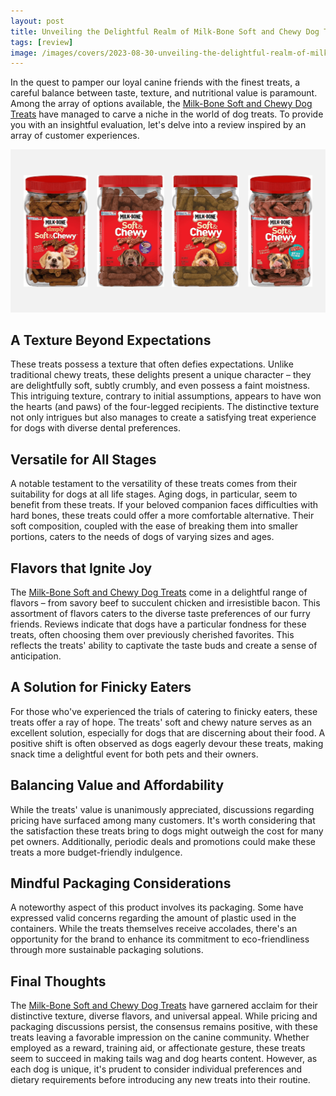 ```yaml
---
layout: post
title: Unveiling the Delightful Realm of Milk-Bone Soft and Chewy Dog Treats
tags: [review]
image: /images/covers/2023-08-30-unveiling-the-delightful-realm-of-milk-bone-soft-and-chewy-dog-treats.png
---
```


In the quest to pamper our loyal canine friends with the finest treats, a careful balance between taste, texture, and nutritional value is paramount. Among the array of options available, the [Milk-Bone Soft and Chewy Dog Treats](https://www.amazon.com/Milk-Bone-Mignon-Recipe-Treats-25-Ounce/dp/B006HKA6II/?tag=hendrixjoseph-20) have managed to carve a niche in the world of dog treats. To provide you with an insightful evaluation, let's delve into a review inspired by an array of customer experiences.

![Four different flavors of Milk-Bone Soft and Chewy Dog Treats](/images/covers/2023-08-30-unveiling-the-delightful-realm-of-milk-bone-soft-and-chewy-dog-treats.png)

## A Texture Beyond Expectations

These treats possess a texture that often defies expectations. Unlike traditional chewy treats, these delights present a unique character – they are delightfully soft, subtly crumbly, and even possess a faint moistness. This intriguing texture, contrary to initial assumptions, appears to have won the hearts (and paws) of the four-legged recipients. The distinctive texture not only intrigues but also manages to create a satisfying treat experience for dogs with diverse dental preferences.

## Versatile for All Stages

A notable testament to the versatility of these treats comes from their suitability for dogs at all life stages. Aging dogs, in particular, seem to benefit from these treats. If your beloved companion faces difficulties with hard bones, these treats could offer a more comfortable alternative. Their soft composition, coupled with the ease of breaking them into smaller portions, caters to the needs of dogs of varying sizes and ages.

## Flavors that Ignite Joy

The [Milk-Bone Soft and Chewy Dog Treats](https://www.amazon.com/Milk-Bone-Mignon-Recipe-Treats-25-Ounce/dp/B006HKA6II/?tag=hendrixjoseph-20) come in a delightful range of flavors – from savory beef to succulent chicken and irresistible bacon. This assortment of flavors caters to the diverse taste preferences of our furry friends. Reviews indicate that dogs have a particular fondness for these treats, often choosing them over previously cherished favorites. This reflects the treats' ability to captivate the taste buds and create a sense of anticipation.

## A Solution for Finicky Eaters

For those who've experienced the trials of catering to finicky eaters, these treats offer a ray of hope. The treats' soft and chewy nature serves as an excellent solution, especially for dogs that are discerning about their food. A positive shift is often observed as dogs eagerly devour these treats, making snack time a delightful event for both pets and their owners.

## Balancing Value and Affordability

While the treats' value is unanimously appreciated, discussions regarding pricing have surfaced among many customers. It's worth considering that the satisfaction these treats bring to dogs might outweigh the cost for many pet owners. Additionally, periodic deals and promotions could make these treats a more budget-friendly indulgence.

## Mindful Packaging Considerations

A noteworthy aspect of this product involves its packaging. Some have expressed valid concerns regarding the amount of plastic used in the containers. While the treats themselves receive accolades, there's an opportunity for the brand to enhance its commitment to eco-friendliness through more sustainable packaging solutions.

## Final Thoughts

The [Milk-Bone Soft and Chewy Dog Treats](https://www.amazon.com/Milk-Bone-Mignon-Recipe-Treats-25-Ounce/dp/B006HKA6II/?tag=hendrixjoseph-20) have garnered acclaim for their distinctive texture, diverse flavors, and universal appeal. While pricing and packaging discussions persist, the consensus remains positive, with these treats leaving a favorable impression on the canine community. Whether employed as a reward, training aid, or affectionate gesture, these treats seem to succeed in making tails wag and dog hearts content. However, as each dog is unique, it's prudent to consider individual preferences and dietary requirements before introducing any new treats into their routine.